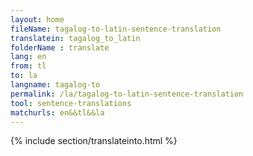 ```yaml
---
layout: home
fileName: tagalog-to-latin-sentence-translation
translatein: tagalog_to_latin
folderName : translate
lang: en
from: tl
to: la
langname: tagalog-to
permalink: /la/tagalog-to-latin-sentence-translation
tool: sentence-translations
matchurls: en&&tl&&la
---
```

{% include section/translateinto.html %}
